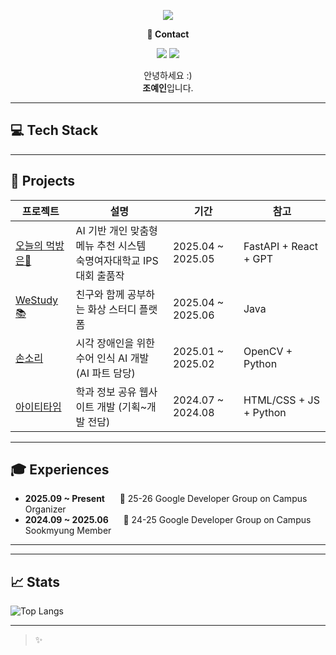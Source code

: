 <!-- 헤더 배너 -->
<p align="center">
  <img src="https://capsule-render.vercel.app/api?type=waving&color=ACBCFF&fontColor=0F1035&height=200&section=header&text=Welcome+to+Yein's+GitHub!👋&fontSize=40"/>
</p>

<!-- 연락처 -->
<p align="center"><strong>📧 Contact</strong></p>
<p align="center">
  <img src="https://img.shields.io/badge/ktyjj0306@sookmyung.ac.kr-EA4335?style=flat-square&logo=gmail&logoColor=white"/>
  <a href="https://yeverydein.tistory.com/"><img src="https://img.shields.io/badge/Tistory Blog-000000?style=flat-square&logo=tistory&logoColor=white"/></a>
</p>

<!-- 자기소개 -->
<p align="center">
  안녕하세요 :)<br>
  <strong>조예인</strong>입니다.
</p>

---

## 💻 Tech Stack
<p>
  <!-- Backend -->
  <!-- <img src="https://img.shields.io/badge/Java-007396?style=flat-square&logo=java&logoColor=white"/>
  <img src="https://img.shields.io/badge/Spring Boot-6DB33F?style=flat-square&logo=springboot&logoColor=white"/>
  <img src="https://img.shields.io/badge/MySQL-4479A1?style=flat-square&logo=mysql&logoColor=white"/>
  <img src="https://img.shields.io/badge/Python-3776AB?style=flat-square&logo=python&logoColor=white"/>
  <img src="https://img.shields.io/badge/FastAPI-009688?style=flat-square&logo=fastapi&logoColor=white"/>
  <!-- AI -->
  <!-- <img src="https://img.shields.io/badge/TensorFlow-FF6F00?style=flat-square&logo=tensorflow&logoColor=white"/>
  <img src="https://img.shields.io/badge/PyTorch-EE4C2C?style=flat-square&logo=pytorch&logoColor=white"/>
  <!-- Frontend -->
  <!-- <img src="https://img.shields.io/badge/Flutter-02569B?style=flat-square&logo=flutter&logoColor=white"/>
  <!-- Tools -->
  <!-- <img src="https://img.shields.io/badge/Git-F05032?style=flat-square&logo=git&logoColor=white"/>
  <img src="https://img.shields.io/badge/GitHub-181717?style=flat-square&logo=github&logoColor=white"/>
  <img src="https://img.shields.io/badge/Notion-000000?style=flat-square&logo=notion&logoColor=white"/> -->
</p>

---

## 🌟 Projects

| 프로젝트 | 설명 | 기간 | 참고 |
|----------|------|------|------|
| [오늘의 먹방은🍴](https://github.com/yeverycode/TodayMenu) | AI 기반 개인 맞춤형 메뉴 추천 시스템<br>숙명여자대학교 IPS 대회 출품작 | 2025.04 ~ 2025.05 | FastAPI + React + GPT |
| [WeStudy 📚](https://github.com/yeverycode/function) | 친구와 함께 공부하는 화상 스터디 플랫폼 | 2025.04 ~ 2025.06 | Java  |
| [손소리](https://github.com/yeverycode/HandData) | 시각 장애인을 위한 수어 인식 AI 개발 (AI 파트 담당) | 2025.01 ~ 2025.02 | OpenCV + Python |
| [아이티타임](https://github.com/yeverycode/ITIME) | 학과 정보 공유 웹사이트 개발 (기획~개발 전담) | 2024.07 ~ 2024.08 | HTML/CSS + JS + Python |


---

## 🎓 Experiences

- **2025.09 ~ Present**&nbsp;&nbsp;&nbsp;&nbsp;&nbsp;&nbsp;📍 25-26 Google Developer Group on Campus Organizer  
- **2024.09 ~ 2025.06**&nbsp;&nbsp;&nbsp;&nbsp;&nbsp;&nbsp;📍 24-25 Google Developer Group on Campus Sookmyung Member

---

<!-- ## 🏆 Certificates

-

-->

---

## 📈 Stats

<!-- Top Language -->
![Top Langs](https://github-readme-stats.vercel.app/api/top-langs/?username=yeverycode&layout=compact&theme=tokyonight)

<!-- GitHub Stats -->
<!-- [![Yein's GitHub stats](https://github-readme-stats.vercel.app/api?username=yeverycode&show_icons=true&theme=tokyonight)](https://github.com/yeverycode/github-readme-stats) -->

---


> ✨ 


